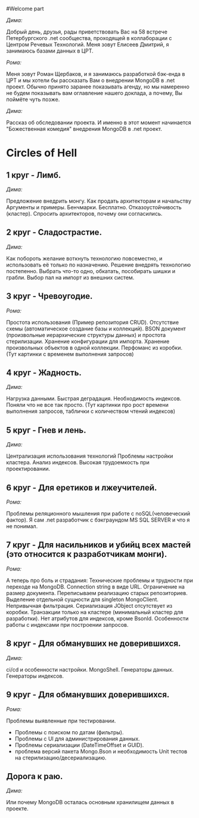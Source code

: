 ﻿#Welcome part

*Дима:*

Добрый день, друзья, рады приветствовать Вас на 58 встрече Петербургского .net сообщества, проходящей в коллаборации с Центром Речевых Технологий. 
Меня зовут Елисеев Дмитрий, я занимаюсь базами данных в ЦРТ. 

*Рома:*

Меня зовут Роман Щербаков, и я занимаюсь разработкой бэк-енда в ЦРТ и мы хотели бы рассказать Вам о внедрении MongoDB в .net проект. 
Обычно принято заранее показывать агенду, но мы намеренно не будем показывать вам оглавление нашего доклада, а почему, Вы поймёте чуть позже.

*Дима:*

Рассказ об обследовании проекта. 
И именно в этот момент начинается "Божественная комедия" внедрения MongoDB в .net проект.

#  Circles of Hell

## 1 круг - Лимб. 

*Дима:*

Предложение внедрить монгу. Как продать архитекторам и начальству 
Аргументы и примеры. Бенчмарки.
Бесплатно. 
Отказоустойчивость (кластер).
Спросить архитекторов, почему они согласились.

## 2 круг - Сладострастие.

*Дима:* 

Как побороть желание воткнуть технологию повсеместно, и использовать её только по назначению.
Решение внедрять технологию постепенно. 
Выбрать что-то одно, обкатать, пособирать шишки и грабли.
Выбор пал на импорт из внешних систем.


## 3 круг - Чревоугодие.

*Рома:*

Простота использования (Пример репозитория CRUD).
Отсутствие схемы (автоматическое создание базы и коллекций).
BSON документ (произвольные иерархические структуры данных) и простота стерилизации.
Хранение конфигурации для импорта. 
Хранение произвольных объектов в одной коллекции.
Перфоманс из коробки.
(Тут картинки с временем выполнения запросов)


## 4 круг - Жадность.

*Дима:*

Нагрузка данными. 
Быстрая деградация. 
Необходимость индексов.
Поняли что не все так просто.
(Тут картинки про рост времени выполнения запросов, таблички с количеством чтений индексов)


## 5 круг - Гнев и лень.

*Дима:*

Централизация использования технологий
Проблемы настройки кластера.
Анализ индексов.
Высокая трудоемкость при проектировании.


## 6 круг - Для еретиков и лжеучителей.

*Рома:*

Проблемы реляционного мышления при работе с noSQL(человеческий фактор).
Я сам .net разработчик с бэкграундом MS SQL SERVER и что я не понимал.

## 7 круг - Для насильников и убийц всех мастей (это относится к разработчикам монги).

*Рома:*

А теперь про боль и страдания:
Технические проблемы и трудности при переходе на MongoDB.
Connection string в виде URL.
Ограничение на размер документа.
Переписываем реализацию старых репозиториев.
Выделение отдельной сущности для singleton MongoClient.
Непривычная фильтрация.
Сериализация JObject отсутствует из коробки.
Транзакции только на кластере (минимальный кластер для разработки).
Нет атрибутов для индексов, кроме BsonId.
Особенности работы с индексами при построении запросов.


## 8 круг - Для обманувших не доверившихся.

*Дима:*

ci/cd и особенности настройки.
MongoShell.
Генераторы данных.
Генераторы индексов.


## 9 круг - Для обманувших доверившихся.

*Рома:*

Проблемы выявленные при тестировании.
- Проблемы с поиском по датам (фильтры).
- Проблемы с UI для администрирования данных.
- Проблемы сериализации (DateTimeOffset и GUID). 
- проблема версий пакета Mongo.Bson и необходимость Unit тестов на стерилизацию/десериализацию.

## Дорога к раю.

*Дима:*

Или почему MongoDB осталась основным хранилищем данных в проекте.




















